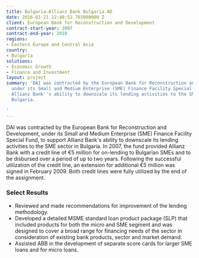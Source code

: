 ```yaml
---
title: Bulgaria—Allianz Bank Bulgaria AD
date: 2016-01-21 22:40:52.765000000 Z
client: European Bank for Reconstruction and Development
contract-start-year: 2007
contract-end-year: 2010
regions:
- Eastern Europe and Central Asia
country:
- Bulgaria
solutions:
- Economic Growth
- Finance and Investment
layout: project
summary: 'DAI was contracted by the European Bank for Reconstruction and Development,
  under its Small and Medium Enterprise (SME) Finance Facility Special Fund, to support
  Allianz Bank''s ability to downscale its lending activities to the SME sector in
  Bulgaria.

'
---
```


DAI was contracted by the European Bank for Reconstruction and Development, under its Small and Medium Enterprise (SME) Finance Facility Special Fund, to support Allianz Bank's ability to downscale its lending activities to the SME sector in Bulgaria. In 2007, the fund provided Allianz Bank with a credit line of €5 million for on-lending to Bulgarian SMEs and to be disbursed over a period of up to two years. Following the successful utilization of the credit line, an extension for additional €5 million was signed in February 2009. Both credit lines were fully utilized by the end of the assignment.

###  Select Results

* Reviewed and made recommendations for improvement of the lending methodology.
* Developed a detailed MSME standard loan product package (SLP) that included products for both the micro and SME segment and was designed to cover a broad range for financing needs of the sector in consideration of existing bank products, sector and market demand.
* Assisted ABB in the development of separate score cards for larger SME loans and for micro loans.
